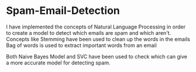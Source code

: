 # Spam-Email-Detection
I have implemented the concepts of Natural Language Processing in order to create a model to detect which emails are spam and which aren't. 
Concepts like Stemming have been used to clean up the words in the emails 
Bag of words is used to extract important words from an email

Both Naive Bayes Model and SVC have been used to check which can give a more accurate model for detecting spam.
